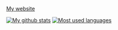 [My website](https://devlocalhost.github.io)

[![My github stats](https://github-readme-stats.vercel.app/api?username=devlocalhost&theme=tokyonight)](https://github.com/anuraghazra/github-readme-stats)
[![Most used languages](https://github-readme-stats.vercel.app/api/top-langs/?username=devlocalhost&langs_count=8&theme=tokyonight)](https://github.com/anuraghazra/github-readme-stats)

